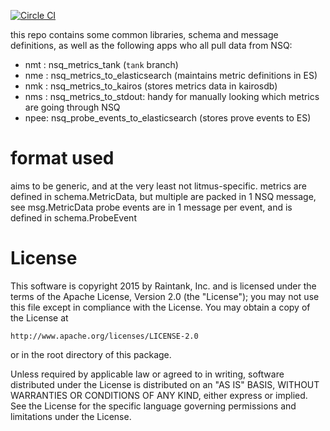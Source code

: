 [![Circle CI](https://circleci.com/gh/raintank/raintank-metric.svg?style=shield)](https://circleci.com/gh/raintank/raintank-metric)

this repo contains some common libraries, schema and message definitions, as well as the following apps who all pull data from NSQ:

* nmt : nsq_metrics_tank (`tank` branch)
* nme : nsq_metrics_to_elasticsearch (maintains metric definitions in ES)
* nmk : nsq_metrics_to_kairos (stores metrics data in kairosdb)
* nms : nsq_metrics_to_stdout: handy for manually looking which metrics are going through NSQ
* npee: nsq_probe_events_to_elasticsearch (stores prove events to ES)

# format used

aims to be generic, and at the very least not litmus-specific.
metrics are defined in schema.MetricData, but multiple are packed in 1 NSQ message, see msg.MetricData
probe events are in 1 message per event, and is defined in schema.ProbeEvent


License
=======

This software is copyright 2015 by Raintank, Inc. and is licensed under the
terms of the Apache License, Version 2.0 (the "License"); you may not use this file except in compliance with the License. You may obtain a copy of the License at

	http://www.apache.org/licenses/LICENSE-2.0

or in the root directory of this package.

Unless required by applicable law or agreed to in writing, software distributed under the License is distributed on an "AS IS" BASIS, WITHOUT WARRANTIES OR CONDITIONS OF ANY KIND, either express or implied. See the License for the specific language governing permissions and limitations under the License.
